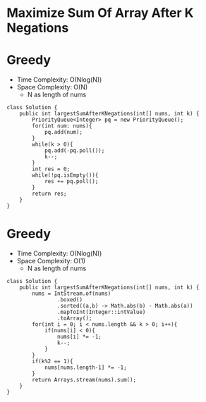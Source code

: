 # Maximize Sum Of Array After K Negations
# Greedy
* Time Complexity: O(Nlog(N))
* Space Complexity: O(N)
	* N as length of nums
```
class Solution {
    public int largestSumAfterKNegations(int[] nums, int k) {
        PriorityQueue<Integer> pq = new PriorityQueue();
        for(int num: nums){
            pq.add(num);
        }
        while(k > 0){
            pq.add(-pq.poll());
            k--;
        }
        int res = 0;
        while(!pq.isEmpty()){
            res += pq.poll();
        }
        return res;
    }
}
```
# Greedy
* Time Complexity: O(Nlog(N))
* Space Complexity: O(1)
	* N as length of nums
```
class Solution {
    public int largestSumAfterKNegations(int[] nums, int k) {
        nums = IntStream.of(nums)
                .boxed()
                .sorted((a,b) -> Math.abs(b) - Math.abs(a))
                .mapToInt(Integer::intValue)
                .toArray();
        for(int i = 0; i < nums.length && k > 0; i++){
            if(nums[i] < 0){
                nums[i] *= -1;
                k--;
            }
        }
        if(k%2 == 1){
            nums[nums.length-1] *= -1;
        }
        return Arrays.stream(nums).sum();
    }
}
```